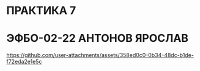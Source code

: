 # ПРАКТИКА 7
# ЭФБО-02-22 АНТОНОВ ЯРОСЛАВ


https://github.com/user-attachments/assets/358ed0c0-0b34-48dc-b1de-f72eda2e1e5c

